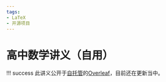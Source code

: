 ```yaml
---
tags:
- LaTeX
- 开源项目
---
```


# 高中数学讲义（自用）

!!! success
    此讲义公开于[自托管](../Blog/2024/self-hosted-overleaf)的[Overleaf](http://home.yangzhang.site:9999/read/ydfxmpqtfwwq#c5fe6b
    )，目前还在更新当中。
